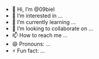 - 👋 Hi, I’m @09biel
- 👀 I’m interested in ...
- 🌱 I’m currently learning ...
- 💞️ I’m looking to collaborate on ...
- 📫 How to reach me ...
- 😄 Pronouns: ...
- ⚡ Fun fact: ...

<!---
09biel/09biel is a ✨ special ✨ repository because its `README.md` (this file) appears on your GitHub profile.
You can click the Preview link to take a look at your changes.
--->
